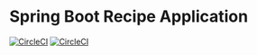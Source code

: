 # Spring Boot Recipe Application
[![CircleCI](https://circleci.com/gh/hedg-r52/spring5-recipe-app/tree/main.svg?style=shield&circle-token=92c0a871eb5952b5cc87ca76620dd26a9310852a)](https://circleci.com/gh/hedg-r52/spring5-recipe-app/tree/main)
[![CircleCI](https://circleci.com/gh/hedg-r52/spring5-recipe-app/tree/main.svg?style=svg)](https://circleci.com/gh/hedg-r52/spring5-recipe-app/tree/main)
